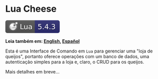 # Lua Cheese

[![Lua 5.4.3](./assets/lua.svg)](https://www.lua.org/)

**Leia também em: [English](../README.md), [Español](./README.ES.md)**

Esta é uma Interface de Comando em `Lua` para gerenciar uma "loja de queijos", portanto oferece operações com um banco de dados, uma autenticação simples para a loja e, claro, o CRUD para os queijos.

Mais detalhes em breve...
